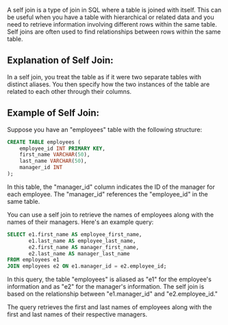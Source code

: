 
A self join is a type of join in SQL where a table is joined with itself. This can be useful when you have a table with hierarchical or related data and you need to retrieve information involving different rows within the same table. Self joins are often used to find relationships between rows within the same table.

## Explanation of Self Join:

In a self join, you treat the table as if it were two separate tables with distinct aliases. You then specify how the two instances of the table are related to each other through their columns.

## Example of Self Join:

Suppose you have an "employees" table with the following structure:

```sql
CREATE TABLE employees (
    employee_id INT PRIMARY KEY,
    first_name VARCHAR(50),
    last_name VARCHAR(50),
    manager_id INT
);
```

In this table, the "manager_id" column indicates the ID of the manager for each employee. The "manager_id" references the "employee_id" in the same table.

You can use a self join to retrieve the names of employees along with the names of their managers. Here's an example query:

```sql
SELECT e1.first_name AS employee_first_name,
       e1.last_name AS employee_last_name,
       e2.first_name AS manager_first_name,
       e2.last_name AS manager_last_name
FROM employees e1
JOIN employees e2 ON e1.manager_id = e2.employee_id;
```

In this query, the table "employees" is aliased as "e1" for the employee's information and as "e2" for the manager's information. The self join is based on the relationship between "e1.manager_id" and "e2.employee_id."

The query retrieves the first and last names of employees along with the first and last names of their respective managers.